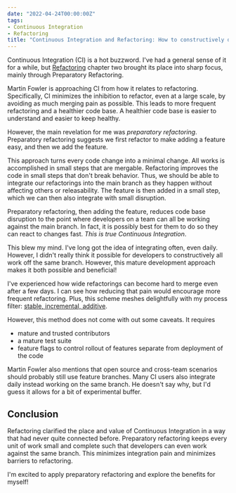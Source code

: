 ```yaml
---
date: "2022-04-24T00:00:00Z"
tags:
- Continuous Integration
- Refactoring
title: "Continuous Integration and Refactoring: How to constructively develop against a single branch"
---
```


Continuous Integration (CI) is a hot buzzword. I've had a general sense of it for a while, but [Refactoring](https://refactoring.com/) chapter two brought its place into sharp focus, mainly through Preparatory Refactoring.

Martin Fowler is approaching CI from how it relates to refactoring. Specifically, CI minimizes the inhibition to refactor, even at a large scale, by avoiding as much merging pain as possible. This leads to more frequent refactoring and a healthier code base. A healthier code base is easier to understand and easier to keep healthy.


However, the main revelation for me was *preparatory refactoring*. Preparatory refactoring suggests we first refactor to make adding a feature easy, and then we add the feature.

This approach turns every code change into a minimal change. All works is accomplished in small steps that are mergable. Refactoring improves the code in small steps that don't break behavior. Thus, we should be able to integrate our refactorings into the main branch as they happen without affecting others or releasability. The feature is then added in a small step, which we can then also integrate with small disruption.

Preparatory refactoring, then adding the feature, reduces code base disruption to the point where developers on a team can all be working against the main branch. In fact, it is possibly best for them to do so they can react to changes fast. *This is true Continuous Integration*.

This blew my mind. I've long got the idea of integrating often, even daily. However, I didn't really think it possible for developers to constructively all work off the same branch. However, this mature development approach makes it both possible and beneficial!

I've experienced how wide refactorings can become hard to merge even after a few days. I can see how reducing that pain would encourage more frequent refactoring. Plus, this scheme meshes delightfully with my process filter: [stable, incremental, additive](../posts/2022-02-25-Stable-Incremental-Additive.md).

However, this method does not come with out some caveats. It requires
- mature and trusted contributors
- a mature test suite
- feature flags to control rollout of features separate from deployment of the code

Martin Fowler also mentions that open source and cross-team scenarios should probably still use feature branches. Many CI users also integrate daily instead working on the same branch. He doesn't say why, but I'd guess it allows for a bit of experimental buffer.

## Conclusion

Refactoring clarified the place and value of Continuous Integration in a way that had never quite connected before. Preparatory refactoring keeps every unit of work small and complete such that developers can even work against the same branch. This minimizes integration pain and minimizes barriers to refactoring.

I'm excited to apply preparatory refactoring and explore the benefits for myself!